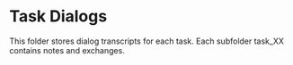 # Task Dialogs
This folder stores dialog transcripts for each task. Each subfolder task_XX contains notes and exchanges.

